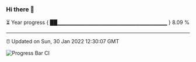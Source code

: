 ### Hi there 👋

⏳ Year progress { ██▁▁▁▁▁▁▁▁▁▁▁▁▁▁▁▁▁▁▁▁▁▁▁▁▁▁▁▁ } 8.09 %

---

⏰ Updated on Sun, 30 Jan 2022 12:30:07 GMT

![Progress Bar CI](https://github.com/ZhaoGui/ZhaoGui/workflows/Progress%20Bar%20CI/badge.svg)
